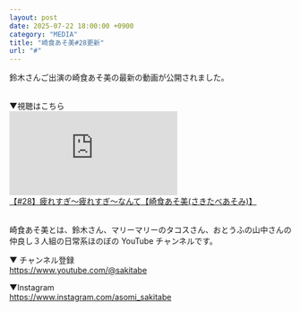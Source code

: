 ```yaml
---
layout: post
date: 2025-07-22 18:00:00 +0900
category: "MEDIA"
title: "崎食あそ美#28更新"
url: "#"
---
```


鈴木さんご出演の崎食あそ美の最新の動画が公開されました。

<br>
▼視聴はこちら

<div class="video-size">
    <iframe src="https://www.youtube.com/embed/ldVbO-6WZMk?si=l1DR59UCDn5Vb2LU" title="YouTube video player" frameborder="0" allow="accelerometer; autoplay; clipboard-write; encrypted-media; gyroscope; picture-in-picture; web-share" referrerpolicy="strict-origin-when-cross-origin" allowfullscreen></iframe>
</div>
<a href="https://youtu.be/ldVbO-6WZMk?si=KN-y2jhzVU7djc6u" target="_blank">【#28】疲れすぎ〜疲れすぎ〜なんて【崎食あそ美(さきたべあそみ)】</a>

<br>
<br>

崎食あそ美とは、鈴木さん、マリーマリーのタコスさん、おとうふの山中さんの仲良し３人組の日常系ほのぼの YouTube チャンネルです。

▼ チャンネル登録<br><https://www.youtube.com/@sakitabe>

▼Instagram<br><https://www.instagram.com/asomi_sakitabe>
